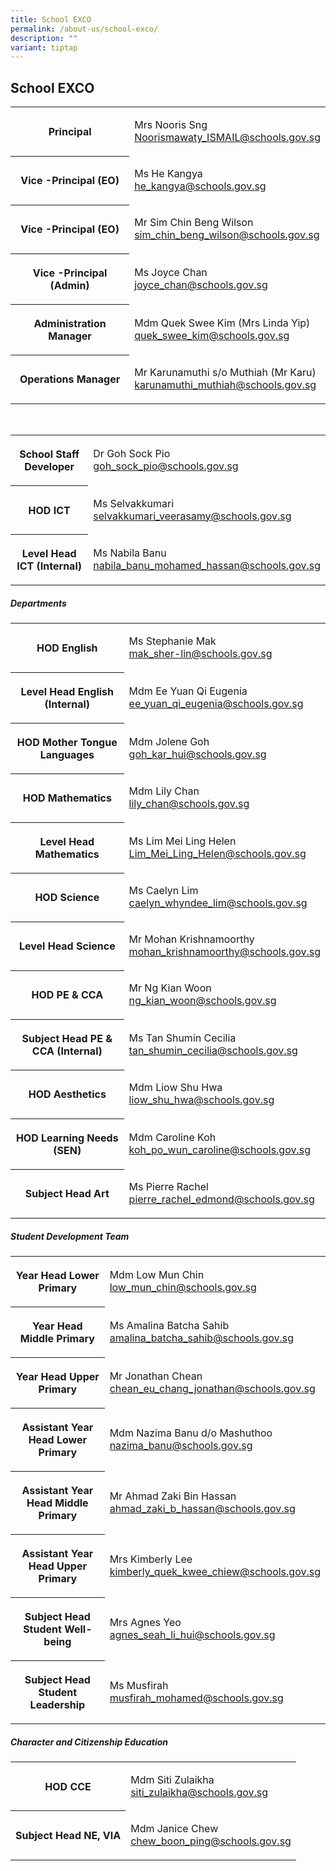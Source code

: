 ```yaml
---
title: School EXCO
permalink: /about-us/school-exco/
description: ""
variant: tiptap
---
```

<h2><strong>School EXCO</strong></h2>
<p></p>
<table>
<tbody>
<tr>
<th rowspan="1" colspan="1">
<p>Principal
<br>
</p>
</th>
<td rowspan="1" colspan="1">
<p>Mrs Nooris Sng
<br><a href="mailto:Noorismawaty_ISMAIL@schools.gov.sg" rel="noopener noreferrer nofollow" target="_blank">Noorismawaty_ISMAIL@schools.gov.sg</a>
<br>
</p>
</td>
</tr>
<tr>
<th rowspan="1" colspan="1">
<p>Vice -Principal (EO)</p>
</th>
<td rowspan="1" colspan="1">
<p>Ms He Kangya
<br><a href="mailto:he_kangya@schools.gov.sg" rel="noopener noreferrer nofollow" target="_blank">he_kangya@schools.gov.sg</a>
<br>
</p>
</td>
</tr>
<tr>
<th rowspan="1" colspan="1">
<p>Vice -Principal (EO)</p>
</th>
<td rowspan="1" colspan="1">
<p>Mr Sim Chin Beng Wilson
<br><a href="mailto:sim_chin_beng_wilson@schools.gov.sg" rel="noopener noreferrer nofollow" target="_blank">sim_chin_beng_wilson@schools.gov.sg</a>
</p>
</td>
</tr>
<tr>
<th rowspan="1" colspan="1">
<p>Vice -Principal (Admin)
<br>
</p>
</th>
<td rowspan="1" colspan="1">
<p>Ms Joyce Chan
<br><a href="mailto:joyce_chan@schools.gov.sg" rel="noopener noreferrer nofollow" target="_blank">joyce_chan@schools.gov.sg</a>
<br>
</p>
</td>
</tr>
<tr>
<th rowspan="1" colspan="1">
<p>Administration Manager</p>
</th>
<td rowspan="1" colspan="1">
<p>Mdm Quek Swee Kim (Mrs Linda Yip)
<br><a href="mailto:quek_swee_kim@schools.gov.sg" rel="noopener noreferrer nofollow" target="_blank">quek_swee_kim@schools.gov.sg</a>
<br>
</p>
</td>
</tr>
<tr>
<th rowspan="1" colspan="1">
<p>Operations Manager</p>
</th>
<td rowspan="1" colspan="1">
<p>Mr Karunamuthi s/o Muthiah (Mr Karu)
<br><a href="mailto:karunamuthi_muthiah@schools.gov.sg" rel="noopener noreferrer nofollow" target="_blank">karunamuthi_muthiah@schools.gov.sg</a>
</p>
</td>
</tr>
</tbody>
</table>
<p>
<br>
</p>
<table>
<tbody>
<tr>
<th rowspan="1" colspan="1">
<p>School Staff Developer</p>
</th>
<td rowspan="1" colspan="1">
<p>Dr Goh Sock Pio
<br><a href="mailto:goh_sock_pio@schools.gov.sg" rel="noopener noreferrer nofollow" target="_blank">goh_sock_pio@schools.gov.sg</a>
<br>
</p>
</td>
</tr>
<tr>
<th rowspan="1" colspan="1">
<p>HOD ICT</p>
</th>
<td rowspan="1" colspan="1">
<p>Ms Selvakkumari
<br><a href="mailto:selvakkumari_veerasamy@schools.gov.sg" rel="noopener noreferrer nofollow" target="_blank">selvakkumari_veerasamy@schools.gov.sg</a>
</p>
</td>
</tr>
<tr>
<th rowspan="1" colspan="1">
<p>Level Head ICT (Internal)</p>
</th>
<td rowspan="1" colspan="1">
<p>Ms Nabila Banu
<br><a href="mailto:nabila_banu_mohamed_hassan@schools.gov.sg" rel="noopener noreferrer nofollow" target="_blank">nabila_banu_mohamed_hassan@schools.gov.sg</a>
</p>
</td>
</tr>
</tbody>
</table>
<h5>Departments</h5>
<p></p>
<table>
<tbody>
<tr>
<th rowspan="1" colspan="1">
<p>HOD English</p>
</th>
<td rowspan="1" colspan="1">
<p>Ms Stephanie Mak
<br><a href="mailto:mak_sher-lin@schools.gov.sg" rel="noopener noreferrer nofollow" target="_blank">mak_sher-lin@schools.gov.sg</a>
<br>
</p>
</td>
</tr>
<tr>
<th rowspan="1" colspan="1">
<p>Level Head English (Internal)</p>
</th>
<td rowspan="1" colspan="1">
<p>Mdm Ee Yuan Qi Eugenia
<br><a href="mailto:ee_yuan_qi_eugenia@schools.gov.sg" rel="noopener noreferrer nofollow" target="_blank">ee_yuan_qi_eugenia@schools.gov.sg</a>
</p>
</td>
</tr>
<tr>
<th rowspan="1" colspan="1">
<p>HOD Mother Tongue Languages</p>
</th>
<td rowspan="1" colspan="1">
<p>Mdm Jolene Goh
<br><a href="mailto:goh_kar_hui@schools.gov.sg" rel="noopener noreferrer nofollow" target="_blank">goh_kar_hui@schools.gov.sg</a>
<br>
</p>
</td>
</tr>
<tr>
<th rowspan="1" colspan="1">
<p>HOD Mathematics</p>
</th>
<td rowspan="1" colspan="1">
<p>Mdm Lily Chan
<br><a href="mailto:lily_chan@schools.gov.sg" rel="noopener noreferrer nofollow" target="_blank">lily_chan@schools.gov.sg</a>
</p>
</td>
</tr>
<tr>
<th rowspan="1" colspan="1">
<p>Level Head Mathematics</p>
</th>
<td rowspan="1" colspan="1">
<p>Ms Lim Mei Ling Helen
<br><a href="mailto:Lim_Mei_Ling_Helen@schools.gov.sg" rel="noopener noreferrer nofollow" target="_blank">Lim_Mei_Ling_Helen@schools.gov.sg</a>
</p>
</td>
</tr>
<tr>
<th rowspan="1" colspan="1">
<p>HOD Science</p>
</th>
<td rowspan="1" colspan="1">
<p>Ms Caelyn Lim
<br><a href="mailto:caelyn_whyndee_lim@schools.gov.sg" rel="noopener noreferrer nofollow" target="_blank">caelyn_whyndee_lim@schools.gov.sg</a>
</p>
</td>
</tr>
<tr>
<th rowspan="1" colspan="1">
<p>Level Head Science</p>
</th>
<td rowspan="1" colspan="1">
<p>Mr Mohan Krishnamoorthy
<br><a href="mailto:mohan_krishnamoorthy@schools.gov.sg" rel="noopener noreferrer nofollow" target="_blank">mohan_krishnamoorthy@schools.gov.sg</a>
</p>
</td>
</tr>
<tr>
<th rowspan="1" colspan="1">
<p>HOD PE &amp; CCA</p>
</th>
<td rowspan="1" colspan="1">
<p>Mr Ng Kian Woon
<br><a href="mailto:ng_kian_woon@schools.gov.sg" rel="noopener noreferrer nofollow" target="_blank">ng_kian_woon@schools.gov.sg</a>
</p>
</td>
</tr>
<tr>
<th rowspan="1" colspan="1">
<p>Subject Head PE &amp; CCA (Internal)</p>
</th>
<td rowspan="1" colspan="1">
<p>Ms Tan Shumin Cecilia
<br><a href="mailto:tan_shumin_cecilia@schools.gov.sg" rel="noopener noreferrer" target="_blank">tan_shumin_cecilia@schools.gov.sg</a>
</p>
</td>
</tr>
<tr>
<th rowspan="1" colspan="1">
<p>HOD Aesthetics</p>
</th>
<td rowspan="1" colspan="1">
<p>Mdm Liow Shu Hwa
<br><a href="mailto:liow_shu_hwa@schools.gov.sg" rel="noopener noreferrer nofollow" target="_blank">liow_shu_hwa@schools.gov.sg</a>
</p>
</td>
</tr>
<tr>
<th rowspan="1" colspan="1">
<p>HOD Learning Needs (SEN)</p>
</th>
<td rowspan="1" colspan="1">
<p>Mdm Caroline Koh
<br><a href="mailto:koh_po_wun_caroline@schools.gov.sg" rel="noopener noreferrer nofollow" target="_blank">koh_po_wun_caroline@schools.gov.sg</a>
</p>
</td>
</tr>
<tr>
<th rowspan="1" colspan="1">
<p>Subject Head Art</p>
</th>
<td rowspan="1" colspan="1">
<p>Ms Pierre Rachel
<br><a href="mailto:pierre_rachel_edmond@schools.gov.sg" rel="noopener noreferrer nofollow" target="_blank">pierre_rachel_edmond@schools.gov.sg</a>
</p>
</td>
</tr>
</tbody>
</table>
<h5>Student Development Team<br></h5>
<table>
<tbody>
<tr>
<th rowspan="1" colspan="1">
<p>Year Head Lower Primary</p>
</th>
<td rowspan="1" colspan="1">
<p>Mdm Low Mun Chin
<br><a href="mailto:low_mun_chin@schools.gov.sg" rel="noopener noreferrer nofollow" target="_blank">low_mun_chin@schools.gov.sg</a>
<br>
</p>
</td>
</tr>
<tr>
<th rowspan="1" colspan="1">
<p>Year Head Middle Primary</p>
</th>
<td rowspan="1" colspan="1">
<p>Ms Amalina Batcha Sahib
<br><a href="amalina_batcha_sahib@schools.gov.sg" rel="noopener noreferrer nofollow" target="_blank">amalina_batcha_sahib@schools.gov.sg</a>
</p>
</td>
</tr>
<tr>
<th rowspan="1" colspan="1">
<p>Year Head Upper Primary</p>
</th>
<td rowspan="1" colspan="1">
<p>Mr Jonathan Chean
<br><a href="mailto:chean_eu_chang_jonathan@schools.gov.sg" rel="noopener noreferrer nofollow" target="_blank">chean_eu_chang_jonathan@schools.gov.sg</a>
</p>
</td>
</tr>
<tr>
<th rowspan="1" colspan="1">
<p>Assistant Year Head Lower Primary</p>
</th>
<td rowspan="1" colspan="1">
<p>Mdm Nazima Banu d/o Mashuthoo
<br><a href="mailto:nazima_banu@schools.gov.sg" rel="noopener noreferrer nofollow" target="_blank">nazima_banu@schools.gov.sg</a>
</p>
</td>
</tr>
<tr>
<th rowspan="1" colspan="1">
<p>Assistant Year Head Middle Primary</p>
</th>
<td rowspan="1" colspan="1">
<p>Mr Ahmad Zaki Bin Hassan
<br><a href="mailto:ahmad_zaki_b_hassan@schools.gov.sg" rel="noopener noreferrer nofollow" target="_blank">ahmad_zaki_b_hassan@schools.gov.sg</a>
</p>
</td>
</tr>
<tr>
<th rowspan="1" colspan="1">
<p>Assistant Year Head Upper Primary</p>
</th>
<td rowspan="1" colspan="1">
<p>Mrs Kimberly Lee
<br><a href="mailto:kimberly_quek_kwee_chiew@schools.gov.sg" rel="noopener noreferrer nofollow" target="_blank">kimberly_quek_kwee_chiew@schools.gov.sg</a>
</p>
</td>
</tr>
<tr>
<th rowspan="1" colspan="1">
<p>Subject Head Student Well-being</p>
</th>
<td rowspan="1" colspan="1">
<p>Mrs Agnes Yeo
<br><a href="mailto:agnes_seah_li_hui@schools.gov.sg" rel="noopener noreferrer nofollow" target="_blank">agnes_seah_li_hui@schools.gov.sg</a>
</p>
</td>
</tr>
<tr>
<th rowspan="1" colspan="1">
<p>Subject Head Student Leadership</p>
</th>
<td rowspan="1" colspan="1">
<p>Ms Musfirah
<br><a href="mailto:musfirah_mohamed@schools.gov.sg" rel="noopener noreferrer nofollow" target="_blank">musfirah_mohamed@schools.gov.sg</a>
</p>
</td>
</tr>
</tbody>
</table>
<h5>Character and Citizenship Education</h5>
<p></p>
<table>
<tbody>
<tr>
<th rowspan="1" colspan="1">
<p>HOD CCE</p>
</th>
<td rowspan="1" colspan="1">
<p>Mdm Siti Zulaikha
<br><a href="mailto:siti_zulaikha@schools.gov.sg" rel="noopener noreferrer nofollow" target="_blank">siti_zulaikha@schools.gov.sg</a>
<br>
</p>
</td>
</tr>
<tr>
<th rowspan="1" colspan="1">
<p>Subject Head NE, VIA</p>
</th>
<td rowspan="1" colspan="1">
<p>Mdm Janice Chew
<br><a href="mailto:chew_boon_ping@schools.gov.sg" rel="noopener noreferrer nofollow" target="_blank">chew_boon_ping@schools.gov.sg</a>
<br>
</p>
</td>
</tr>
</tbody>
</table>
<p></p>